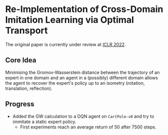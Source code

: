 # Re-Implementation of Cross-Domain Imitation Learning via Optimal Transport

The original paper is currently under review at [ICLR 2022](https://openreview.net/forum?id=xP3cPq2hQC).

## Core Idea

Minimising the Gromov-Wasserstein distance between the trajectory of an expert in one domain and an agent in a (possibly) different domain allows the agent to recover
the expert's policy up to an isometry (rotation, translation, reflection). 

## Progress

- Added the GW calculation to a DQN agent on `CartPole-v0` and try to immitate a static expert policy.
    - First experiments reach an average return of 50 after 7500 steps. 
